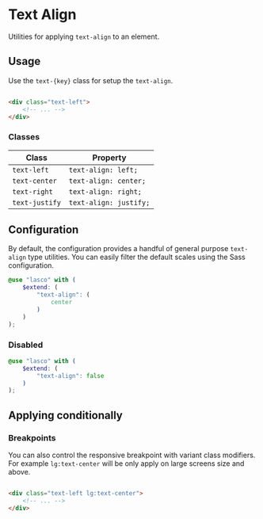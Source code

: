 # Text Align

Utilities for applying `text-align` to an element.

## Usage

Use the `text-{key}` class for setup the `text-align`.

```html

<div class="text-left">
    <!-- ... -->
</div>
```

### Classes

| Class          | Property               |
|----------------|------------------------|
| `text-left`    | `text-align: left;`    |
| `text-center`  | `text-align: center;`  |
| `text-right`   | `text-align: right;`   |
| `text-justify` | `text-align: justify;` |

## Configuration

By default, the configuration provides a handful of general purpose `text-align` type utilities. You can easily filter
the default scales using the Sass configuration.

```scss
@use "lasco" with (
    $extend: (
        "text-align": (
            center
        )
    )
);
```

### Disabled

```scss
@use "lasco" with (
    $extend: (
        "text-align": false
    )
);
```

## Applying conditionally

### Breakpoints

You can also control the responsive breakpoint with variant class modifiers. For example `lg:text-center` will be only
apply on large screens size and above.

```html

<div class="text-left lg:text-center">
    <!-- ... -->
</div>
```
